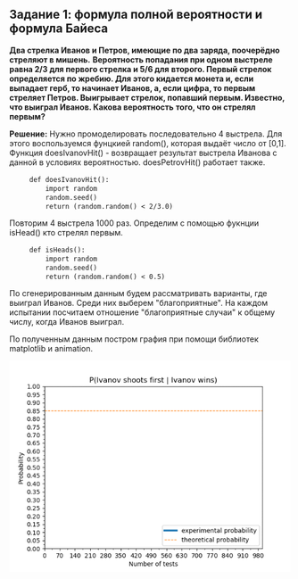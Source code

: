 ##  Задание 1: формула полной вероятности и формула Байеса

**Два стрелка Иванов и Петров, имеющие по два заряда, поочерёдно стреляют в мишень.**
**Вероятность попадания при одном выстреле равна 2/3 для первого стрелка и 5/6 для**
**второго. Первый стрелок определяется по жребию. Для этого кидается монета и, если**
**выпадает герб, то начинает Иванов, а, если цифра, то первым стреляет Петров. Выигрывает стрелок, попавший первым. Известно, что выиграл Иванов. Какова вероятность**
         **того, что он стрелял первым?**

**Решение:** Нужно промоделировать последовательно 4 выстрела. Для этого воспользуемся фунцкией random(), которая выдаёт число от [0,1]. 
         Функция doesIvanovHit() - возвращает результат выстрела Иванова с данной в условиях вероятностью. doesPetrovHit() работает также.
        
         def doesIvanovHit():
             import random
             random.seed()
             return (random.random() < 2/3.0)
             
Повторим 4 выстрела 1000 раз. Определим с помощью фукнции isHead() кто стрелял первым.

         def isHeads():
             import random
             random.seed()
             return (random.random() < 0.5)

По сгенерированным данным будем рассматривать варианты, где выиграл Иванов. Среди них выберем "благоприятные". На каждом испытании посчитаем отношение "благоприятные случаи" к общему числу, когда Иванов выиграл. 

По полученным данным постром графия при помощи библиотек matplotlib и animation.

![Alt Text](
https://github.com/DamirJann/two_probability_tasks/blob/master/task1/gifs/plot.gif)
